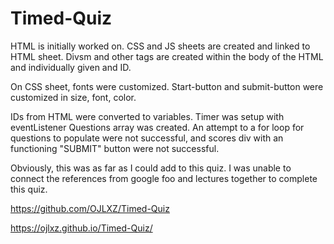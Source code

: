 # Timed-Quiz

HTML is initially worked on.
CSS and JS sheets are created and linked to HTML sheet.
Divsm and other tags are created within the body of the HTML and individually given and ID.

On CSS sheet, fonts were customized.
Start-button and submit-button were customized in size, font, color.

IDs from HTML were converted to variables.
Timer was setup with eventListener
Questions array was created.
An attempt to a for loop for questions to populate were not successful,
and scores div with an functioning "SUBMIT" button were not successful.

Obviously, this was as far as I could add to this quiz.
I was unable to connect the references from google foo and lectures together to complete this quiz.

https://github.com/OJLXZ/Timed-Quiz

 https://ojlxz.github.io/Timed-Quiz/
 